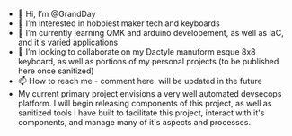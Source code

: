 - 👋 Hi, I’m @GrandDay
- 👀 I’m interested in hobbiest maker tech and keyboards
- 🌱 I’m currently learning QMK and arduino developement, as well as IaC, and it's varied applications 
- 💞️ I’m looking to collaborate on my Dactyle manuform esque 8x8 keyboard, as well as portions of my personal projects (to be published here once sanitized)
- 📫 How to reach me - comment here. will be updated in the future
- My current primary project envisions a very well automated devsecops platform. I will begin releasing components of this project, as well as sanitized tools I have built to facilitate this project, interact with it's components, and manage many of it's aspects and processes. 
<!---
GrandDay/GrandDay is a ✨ special ✨ repository because its `README.md` (this file) appears on your GitHub profile.
You can click the Preview link to take a look at your changes.
--->
